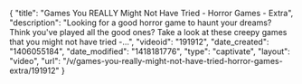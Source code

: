 {
    "title": "Games You REALLY Might Not Have Tried - Horror Games - Extra",
    "description": "Looking for a good horror game to haunt your dreams? Think you've played all the good ones? Take a look at these creepy games that you might not have tried -...",
    "videoid": "191912",
    "date_created": "1406055184",
    "date_modified": "1418181776",
    "type": "captivate",
    "layout": "video",
    "url": "\/v\/games-you-really-might-not-have-tried-horror-games-extra\/191912"
}